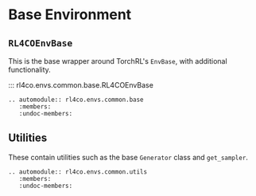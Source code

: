 # Base Environment

## `RL4COEnvBase`

This is the base wrapper around TorchRL's `EnvBase`, with additional functionality.

::: rl4co.envs.common.base.RL4COEnvBase


```{eval-rst}
.. automodule:: rl4co.envs.common.base
   :members:
   :undoc-members:
```

## Utilities

These contain utilities such as the base `Generator` class and `get_sampler`.

```{eval-rst}
.. automodule:: rl4co.envs.common.utils
   :members:
   :undoc-members:
```